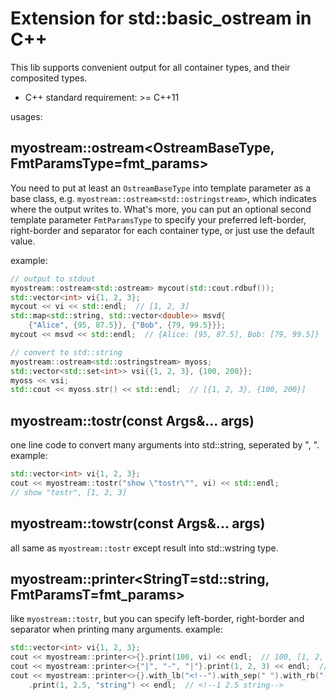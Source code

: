 # Extension for std::basic_ostream in C++
This lib supports convenient output for all container types, and their 
composited types.

* C++ standard requirement: >= C++11

usages:
## myostream::ostream<OstreamBaseType, FmtParamsType=fmt_params>

You need to put at least an `OstreamBaseType` into template parameter as a base 
class, e.g. `myostream::ostream<std::ostringstream>`, which indicates where the 
output writes to. 
What's more, you can put an optional second template parameter `FmtParamsType` 
to specify your preferred left-border, right-border and separator for each 
container type, or just use the default value.

example:
```c++
// output to stdout
myostream::ostream<std::ostream> mycout(std::cout.rdbuf());
std::vector<int> vi{1, 2, 3};
mycout << vi << std::endl;  // [1, 2, 3]
std::map<std::string, std::vector<double>> msvd{
    {"Alice", {95, 87.5}}, {"Bob", {79, 99.5}}};
mycout << msvd << std::endl;  // {Alice: [95, 87.5], Bob: [79, 99.5]}

// convert to std::string
myostream::ostream<std::ostringstream> myoss;
std::vector<std::set<int>> vsi{{1, 2, 3}, {100, 200}};
myoss << vsi;
std::cout << myoss.str() << std::endl;  // [{1, 2, 3}, {100, 200}]

```

## myostream::tostr(const Args&... args)
one line code to convert many arguments into std::string, seperated by ", ".
example:
```c++
std::vector<int> vi{1, 2, 3};
cout << myostream::tostr("show \"tostr\"", vi) << std::endl;
// show "tostr", [1, 2, 3]
```

## myostream::towstr(const Args&... args)
all same as `myostream::tostr` except result into std::wstring type.

## myostream::printer<StringT=std::string, FmtParamsT=fmt_params>
like `myostream::tostr`, but you can specify left-border, right-border and 
separator when printing many arguments.
example:
```c++
std::vector<int> vi{1, 2, 3};
cout << myostream::printer<>{}.print(100, vi) << endl;  // 100, [1, 2, 3]
cout << myostream::printer<>{"|", "-", "|"}.print(1, 2, 3) << endl;  // |1-2-3|
cout << myostream::printer<>{}.with_lb("<!--").with_sep(" ").with_rb("-->")
    .print(1, 2.5, "string") << endl;  // <!--1 2.5 string-->
```